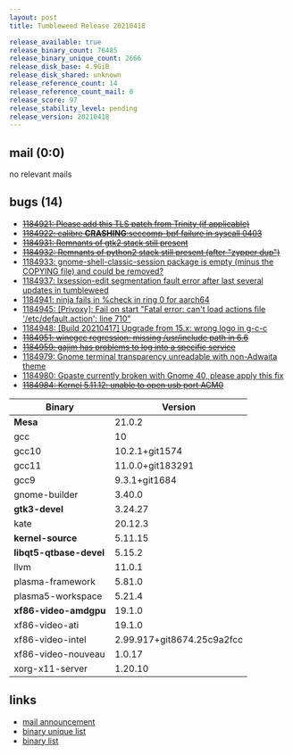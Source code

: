 ```yaml
---
layout: post
title: Tumbleweed Release 20210418

release_available: true
release_binary_count: 76485
release_binary_unique_count: 2666
release_disk_base: 4.9GiB
release_disk_shared: unknown
release_reference_count: 14
release_reference_count_mail: 0
release_score: 97
release_stability_level: pending
release_version: 20210418
---
```


## mail (0:0)

no relevant mails

## bugs (14)

<!--more-->

- ~~[1184921: Please add this TLS patch from Trinity (if applicable)](https://bugzilla.opensuse.org/show_bug.cgi?id=1184921)~~
- ~~[1184922: calibre **CRASHING**:seccomp-bpf failure in syscall 0403](https://bugzilla.opensuse.org/show_bug.cgi?id=1184922)~~
- ~~[1184931: Remnants of gtk2 stack still present](https://bugzilla.opensuse.org/show_bug.cgi?id=1184931)~~
- ~~[1184932: Remnants of python2 stack still present (after "zypper dup")](https://bugzilla.opensuse.org/show_bug.cgi?id=1184932)~~
- [1184933: gnome-shell-classic-session package is empty (minus the COPYING file) and could be removed?](https://bugzilla.opensuse.org/show_bug.cgi?id=1184933)
- [1184937: lxsession-edit  segmentation fault error after last several updates in tumbleweed](https://bugzilla.opensuse.org/show_bug.cgi?id=1184937)
- [1184941: ninja fails in %check in ring 0 for aarch64](https://bugzilla.opensuse.org/show_bug.cgi?id=1184941)
- [1184945: \[Privoxy\]: Fail on start "Fatal error: can't load actions file '/etc/default.action': line 710"](https://bugzilla.opensuse.org/show_bug.cgi?id=1184945)
- [1184948: \[Build 20210417\] Upgrade from 15.x: wrong logo in g-c-c](https://bugzilla.opensuse.org/show_bug.cgi?id=1184948)
- ~~[1184951: winegcc regression: missing /usr/include path in 6.6](https://bugzilla.opensuse.org/show_bug.cgi?id=1184951)~~
- ~~[1184959: gajim has problems to log into a specific service](https://bugzilla.opensuse.org/show_bug.cgi?id=1184959)~~
- [1184979: Gnome terminal transparency unreadable with non-Adwaita theme](https://bugzilla.opensuse.org/show_bug.cgi?id=1184979)
- [1184980: Gpaste currently broken with Gnome 40, please apply this fix](https://bugzilla.opensuse.org/show_bug.cgi?id=1184980)
- ~~[1184984: Kernel 5.11.12: unable to open usb port ACM0](https://bugzilla.opensuse.org/show_bug.cgi?id=1184984)~~

Binary | Version
--- | ---
**Mesa** | 21.0.2
gcc | 10
gcc10 | 10.2.1+git1574
gcc11 | 11.0.0+git183291
gcc9 | 9.3.1+git1684
gnome-builder | 3.40.0
**gtk3-devel** | 3.24.27
kate | 20.12.3
**kernel-source** | 5.11.15
**libqt5-qtbase-devel** | 5.15.2
llvm | 11.0.1
plasma-framework | 5.81.0
plasma5-workspace | 5.21.4
**xf86-video-amdgpu** | 19.1.0
xf86-video-ati | 19.1.0
xf86-video-intel | 2.99.917+git8674.25c9a2fcc
xf86-video-nouveau | 1.0.17
xorg-x11-server | 1.20.10

## links

- [mail announcement](https://github.com/boombatower/tumbleweed-review/issues/10)
- [binary unique list](http://download.opensuse.org/history/20210418/rpm.unique.list)
- [binary list](http://download.opensuse.org/history/20210418/rpm.list)
